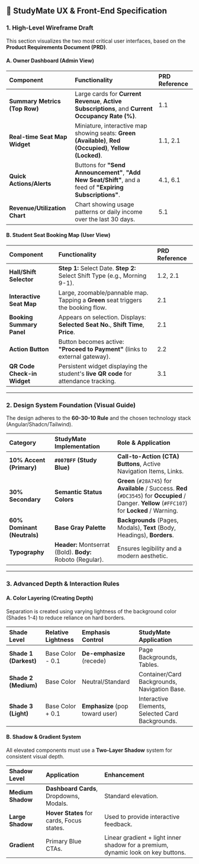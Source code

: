 ## 🎨 StudyMate UX & Front-End Specification

### 1. High-Level Wireframe Draft

This section visualizes the two most critical user interfaces, based on the **Product Requirements Document (PRD)**.

#### **A. Owner Dashboard (Admin View)**

| Component | Functionality | PRD Reference |
| :--- | :--- | :--- |
| **Summary Metrics (Top Row)** | Large cards for **Current Revenue**, **Active Subscriptions**, and **Current Occupancy Rate (%)**. | 1.1 |
| **Real-time Seat Map Widget** | Miniature, interactive map showing seats: **Green (Available)**, **Red (Occupied)**, **Yellow (Locked)**. | 1.1, 2.1 |
| **Quick Actions/Alerts** | Buttons for **"Send Announcement"**, **"Add New Seat/Shift"**, and a feed of **"Expiring Subscriptions"**. | 4.1, 6.1 |
| **Revenue/Utilization Chart** | Chart showing usage patterns or daily income over the last 30 days. | 5.1 |

#### **B. Student Seat Booking Map (User View)**

| Component | Functionality | PRD Reference |
| :--- | :--- | :--- |
| **Hall/Shift Selector** | **Step 1:** Select Date. **Step 2:** Select Shift Type (e.g., Morning 9-1). | 1.2, 2.1 |
| **Interactive Seat Map** | Large, zoomable/pannable map. Tapping a **Green** seat triggers the booking flow. | 2.1 |
| **Booking Summary Panel** | Appears on selection. Displays: **Selected Seat No.**, **Shift Time**, **Price**. | 2.1 |
| **Action Button** | Button becomes active: **"Proceed to Payment"** (links to external gateway). | 2.2 |
| **QR Code Check-in Widget** | Persistent widget displaying the student's **live QR code** for attendance tracking. | 3.1 |

---

### 2. Design System Foundation (Visual Guide)

The design adheres to the **60-30-10 Rule** and the chosen technology stack (Angular/Shadcn/Tailwind).

| Category | StudyMate Implementation | Role & Application |
| :--- | :--- | :--- |
| **10% Accent (Primary)** | **`#007BFF` (Study Blue)** | **Call-to-Action (CTA) Buttons**, Active Navigation Items, Links. |
| **30% Secondary** | **Semantic Status Colors** | **Green** (`#28A745`) for **Available** / Success. **Red** (`#DC3545`) for **Occupied** / Danger. **Yellow** (`#FFC107`) for **Locked** / Warning. |
| **60% Dominant (Neutrals)** | **Base Gray Palette** | **Backgrounds** (Pages, Modals), **Text** (Body, Headings), **Borders**. |
| **Typography** | **Header:** Montserrat (Bold). **Body:** Roboto (Regular). | Ensures legibility and a modern aesthetic. |

---

### 3. Advanced Depth & Interaction Rules

#### **A. Color Layering (Creating Depth)**

Separation is created using varying lightness of the background color (Shades 1-4) to reduce reliance on hard borders.

| Shade Level | Relative Lightness | Emphasis Control | StudyMate Application |
| :--- | :--- | :--- | :--- |
| **Shade 1 (Darkest)** | Base Color - 0.1 | **De-emphasize** (recede) | Page Backgrounds, Tables. |
| **Shade 2 (Medium)** | Base Color | Neutral/Standard | Container/Card Backgrounds, Navigation Base. |
| **Shade 3 (Light)** | Base Color + 0.1 | **Emphasize** (pop toward user) | Interactive Elements, Selected Card Backgrounds. |

#### **B. Shadow & Gradient System**

All elevated components must use a **Two-Layer Shadow** system for consistent visual depth.

| Shadow Level | Application | Enhancement |
| :--- | :--- | :--- |
| **Medium Shadow** | **Dashboard Cards**, Dropdowns, Modals. | Standard elevation. |
| **Large Shadow** | **Hover States** for cards, Focus states. | Used to provide interactive feedback. |
| **Gradient** | Primary Blue CTAs. | Linear gradient + light inner shadow for a premium, dynamic look on key buttons. |